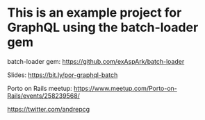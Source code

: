 # This is an example project for GraphQL using the batch-loader gem

batch-loader gem: https://github.com/exAspArk/batch-loader

Slides: https://bit.ly/por-graphql-batch

Porto on Rails meetup: https://www.meetup.com/Porto-on-Rails/events/258239568/

https://twitter.com/andrepcg
